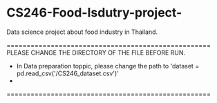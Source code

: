 # CS246-Food-Isdutry-project-
Data science project about food industry in Thailand.

===================================================
PLEASE CHANGE THE DIRECTORY OF THE FILE BEFORE RUN.
* In Data preparation toppic, please change the path to 
  'dataset = pd.read_csv('<your path that contain the dataset file>/CS246_dataset.csv')'
*
===================================================